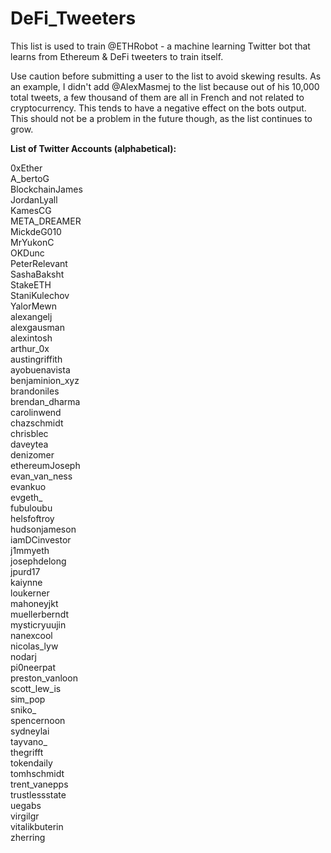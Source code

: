 # DeFi_Tweeters
This list is used to train @ETHRobot - a machine learning Twitter bot that learns from Ethereum &amp; DeFi tweeters to train itself.

Use caution before submitting a user to the list to avoid skewing results. As an example, I didn't add @AlexMasmej to the list because out of his 10,000 total tweets, a few thousand of them are all in French and not related to cryptocurrency. This tends to have a negative effect on the bots output. This should not be a problem in the future though, as the list continues to grow.

<b>List of Twitter Accounts (alphabetical):</b>

0xEther </br>
A_bertoG </br>
BlockchainJames </br>
JordanLyall </br>
KamesCG </br>
META_DREAMER </br>
MickdeG010 </br>
MrYukonC </br>
OKDunc </br>
PeterRelevant </br>
SashaBaksht </br>
StakeETH </br>
StaniKulechov </br>
YalorMewn </br>
alexangelj </br>
alexgausman </br>
alexintosh </br>
arthur_0x </br>
austingriffith </br>
ayobuenavista </br>
benjaminion_xyz </br>
brandoniles </br>
brendan_dharma </br>
carolinwend </br>
chazschmidt </br>
chrisblec </br>
daveytea </br>
denizomer </br>
ethereumJoseph </br>
evan_van_ness </br>
evankuo </br>
evgeth_ </br>
fubuloubu </br>
helsfoftroy </br>
hudsonjameson </br>
iamDCinvestor </br>
j1mmyeth </br>
josephdelong </br>
jpurd17 </br>
kaiynne </br>
loukerner </br>
mahoneyjkt </br>
muellerberndt </br>
mysticryuujin </br>
nanexcool </br>
nicolas_lyw </br>
nodarj </br>
pi0neerpat </br>
preston_vanloon </br>
scott_lew_is </br>
sim_pop </br>
sniko_ </br>
spencernoon </br>
sydneylai </br>
tayvano_ </br>
thegrifft </br>
tokendaily </br>
tomhschmidt </br>
trent_vanepps </br>
trustlessstate </br>
uegabs </br>
virgilgr </br>
vitalikbuterin </br>
zherring
